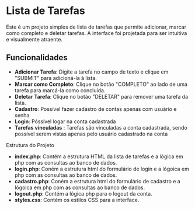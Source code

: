 # Lista de Tarefas

Este é um projeto simples de lista de tarefas que permite adicionar, marcar como completo e deletar tarefas. A interface foi projetada para ser intuitiva e visualmente atraente.

## Funcionalidades

- **Adicionar Tarefa**: Digite a tarefa no campo de texto e clique em "SUBMIT" para adicioná-la à lista.
- **Marcar como Completo**: Clique no botão "COMPLETO" ao lado de uma tarefa para marcá-la como concluída.
- **Deletar Tarefa**: Clique no botão "DELETAR" para remover uma tarefa da lista.
- **Cadastro**: Possível fazer cadastro de contas apenas com usuário e senha
- **Login**: Póssivel logar na conta cadastrada
- **Tarefas vinculadas** : Tarefas são vinculadas a conta cadastrada, sendo possível serem vistas apenas pelo usuário cadastrado na conta
  

Estrutura do Projeto
- **index.php**: Contém a estrutura HTML da lista de tarefas e a lógica em php com as consultas ao banco de dados.
- **login.php**: Coném a estrutura html do formulário de login e a lógoica em php com as consultas ao banco de dados.
- **cadastro.php**: Coném a estrutura html do formulário de cadastro e a lógoica em php com as consultas ao banco de dados.
- **logout.php**: Contém a lógica php para o logout da conta. 
- **styles.css**: Contém os estilos CSS para a interface.
